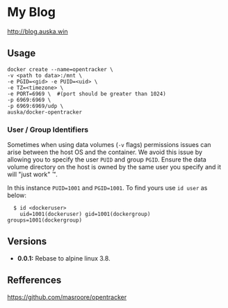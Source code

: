 # My Blog
http://blog.auska.win

## Usage

```
docker create --name=opentracker \
-v <path to data>:/mnt \
-e PGID=<gid> -e PUID=<uid> \
-e TZ=<timezone> \
-e PORT=6969 \  #(port should be greater than 1024)
-p 6969:6969 \
-p 6969:6969/udp \
auska/docker-opentracker
```


### User / Group Identifiers

Sometimes when using data volumes (`-v` flags) permissions issues can arise between the host OS and the container. We avoid this issue by allowing you to specify the user `PUID` and group `PGID`. Ensure the data volume directory on the host is owned by the same user you specify and it will "just work" ™.

In this instance `PUID=1001` and `PGID=1001`. To find yours use `id user` as below:

```
  $ id <dockeruser>
    uid=1001(dockeruser) gid=1001(dockergroup) groups=1001(dockergroup)
```

## Versions

+ **0.0.1:** Rebase to alpine linux 3.8.

## Refferences
https://github.com/masroore/opentracker